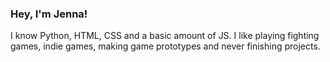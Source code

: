 ### Hey, I'm Jenna!

I know Python, HTML, CSS and a basic amount of JS. I like playing fighting games, indie games, making game prototypes and never finishing projects.
